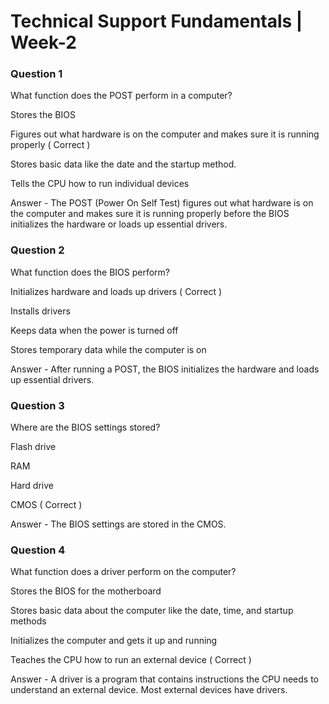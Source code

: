 # Technical Support Fundamentals | Week-2


### Question 1

What function does the POST perform in a computer?



Stores the BIOS


Figures out what hardware is on the computer and makes sure it is running properly ( Correct )


Stores basic data like the date and the startup method. 


Tells the CPU how to run individual devices


Answer - The POST (Power On Self Test) figures out what hardware is on the computer and makes sure it is running properly before the BIOS initializes the hardware or loads up essential drivers.


### Question 2

What function does the BIOS perform? 


Initializes hardware and loads up drivers ( Correct )


Installs drivers


Keeps data when the power is turned off


Stores temporary data while the computer is on


Answer - After running a POST, the BIOS initializes the hardware and loads up essential drivers.


### Question 3

Where are the BIOS settings stored?



Flash drive


RAM 


Hard drive 


CMOS  ( Correct )


Answer - The BIOS settings are stored in the CMOS.


### Question 4

What function does a driver perform on the computer? 



Stores the BIOS for the motherboard


Stores basic data about the computer like the date, time, and startup methods 


Initializes the computer and gets it up and running


Teaches the CPU how to run an external device ( Correct )


Answer - A driver is a program that contains instructions the CPU needs to understand an external device. Most external devices have drivers. 